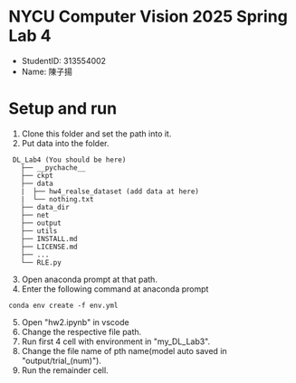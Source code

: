 # NYCU Computer Vision 2025 Spring Lab 4
- StudentID: 313554002
- Name: 陳子揚

# Setup and run
1. Clone this folder and set the path into it.
2. Put data into the folder.
```
 DL_Lab4 (You should be here)
   ├── __pychache__
   ├── ckpt
   ├── data
   |  ├── hw4_realse_dataset (add data at here)
   |  └── nothing.txt
   ├── data_dir
   ├── net
   ├── output
   ├── utils
   ├── INSTALL.md
   ├── LICENSE.md
   ├── ...
   └── RLE.py
```
3. Open anaconda prompt at that path. 
4. Enter the following command at anaconda prompt
```
conda env create -f env.yml
```
5. Open "hw2.ipynb" in vscode
6. Change the respective file path.
7. Run first 4 cell with environment in "my_DL_Lab3".
8. Change the file name of pth name(model auto saved in "output/trial_(num)").
9. Run the remainder cell.
